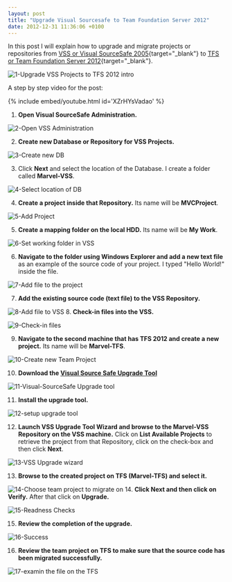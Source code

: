 ```yaml
---
layout: post
title: "Upgrade Visual Sourcesafe to Team Foundation Server 2012"
date: 2012-12-31 11:36:06 +0100
---
```


In this post I will explain how to upgrade and migrate projects or repositories from [VSS or Visual SourceSafe 2005](http://msdn.microsoft.com/en-us/library/3h0544kx(v=vs.80).aspx "Visual SourceSafe"){target="_blank"} to [TFS or Team Foundation Server 2012](http://msdn.microsoft.com/en-us/vstudio/ff637362.aspx " TFS or Team Foundation Server 2012"){target="_blank"}.

![1-Upgrade VSS Projects to TFS 2012 intro](/assets/images/2012/12/1-upgrade-vss-projects-to-tfs-2012-intro.jpg)

A step by step video for the post:

{% include embed/youtube.html id='XZrHYsVadao' %}

1. **Open Visual SourceSafe Administration.**

![2-Open VSS Administration](/assets/images/2012/12/2-open-vss-administration.jpg)

2. **Create new Database or Repository for VSS Projects.**

![3-Create new DB](/assets/images/2012/12/3-create-new-db.jpg)

3. Click **Next** and select the location of the Database. I create a folder called **Marvel-VSS**.

![4-Select location of DB](/assets/images/2012/12/4-select-location-of-db.jpg)

4. **Create a project inside that Repository.** Its name will be **MVCProject**.

![5-Add Project](/assets/images/2012/12/5-add-project.jpg)

5. **Create a mapping folder on the local HDD.** Its name will be **My Work**.

![6-Set working folder in VSS](/assets/images/2012/12/6-set-working-folder-in-vss.jpg)

6. **Navigate to the folder using Windows Explorer and add a new text file** as an example of the source code of your project. I typed "Hello World!" inside the file.

![7-Add file to the project](/assets/images/2012/12/7-add-file-to-the-project.jpg)

7. **Add the existing source code (text file) to the VSS Repository.**

![8-Add file to VSS](/assets/images/2012/12/8-add-file-to-vss.jpg)
8. **Check-in files into the VSS.**

![9-Check-in files](/assets/images/2012/12/9-check-in-files.jpg)

9. **Navigate to the second machine that has TFS 2012 and create a new project.** Its name will be **Marvel-TFS**.

![10-Create new Team Project](/assets/images/2012/12/10-create-new-team-project.jpg)

10. **Download the [Visual Source Safe Upgrade Tool](http://visualstudiogallery.msdn.microsoft.com/867f310a-db30-4228-bbad-7b9af0089282 "Visual Source Safe Upgrade Tool")**

![11-Visual-SourceSafe Upgrade tool](/assets/images/2012/12/11-visual-sourcesafe-upgrade-tool.jpg)

11. **Install the upgrade tool.**

![12-setup upgrade tool](/assets/images/2012/12/12-setup-upgrade-tool.jpg)

12. **Launch VSS Upgrade Tool Wizard and browse to the Marvel-VSS Repository on the VSS machine.** Click on **List Available Projects** to retrieve the project from that Repository, click on the check-box and then click **Next**.

![13-VSS Upgrade wizard](/assets/images/2012/12/13-vss-upgrade-wizard.jpg)

13. **Browse to the created project on TFS (Marvel-TFS) and select it.**

![14-Choose team project to migrate on](/assets/images/2012/12/14-choose-team-project-to-migrate-on-1.jpg)
14. **Click Next and then click on Verify.** After that click on **Upgrade.**

![15-Readness Checks](/assets/images/2012/12/15-readness-checks-1.jpg)

15. **Review the completion of the upgrade.**

![16-Success](/assets/images/2012/12/16-success-1.jpg)

16. **Review the team project on TFS to make sure that the source code has been migrated successfully.**

![17-examin the file on the TFS](/assets/images/2012/12/17-examin-the-file-on-the-tfs-1.jpg)
